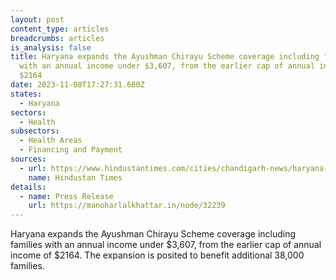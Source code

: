 ```yaml
---
layout: post
content_type: articles
breadcrumbs: articles
is_analysis: false
title: Haryana expands the Ayushman Chirayu Scheme coverage including families
  with an annual income under $3,607, from the earlier cap of annual income of
  $2164
date: 2023-11-08T17:27:31.680Z
states:
  - Haryana
sectors:
  - Health
subsectors:
  - Health Areas
  - Financing and Payment
sources:
  - url: https://www.hindustantimes.com/cities/chandigarh-news/haryana-cm-manohar-lal-khattar-launches-two-healthcare-initiatives-101698866786499.html
    name: Hindustan Times
details:
  - name: Press Release
    url: https://manoharlalkhattar.in/node/32239
---
```

Haryana expands the Ayushman Chirayu Scheme coverage including families with an annual income under $3,607, from the earlier cap of annual income of $2164. The expansion is posited to benefit additional 38,000 families.